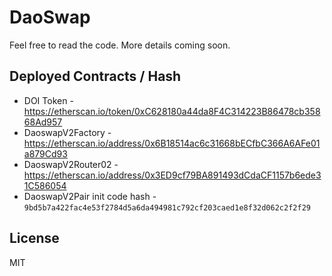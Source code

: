 # DaoSwap

Feel free to read the code. More details coming soon.

## Deployed Contracts / Hash

- DOI Token - https://etherscan.io/token/0xC628180a44da8F4C314223B86478cb35868Ad957
- DaoswapV2Factory - https://etherscan.io/address/0x6B18514ac6c31668bECfbC366A6AFe01a879Cd93
- DaoswapV2Router02 - https://etherscan.io/address/0x3ED9cf79BA891493dCdaCF1157b6ede31C586054
- DaoswapV2Pair init code hash - `9bd5b7a422fac4e53f2784d5a6da494981c792cf203caed1e8f32d062c2f2f29`

## License

MIT
